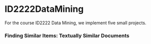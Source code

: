 # ID2222DataMining

For the course ID2222 Data Mining, we implement five small projects.

### Finding Similar Items: Textually Similar Documents

